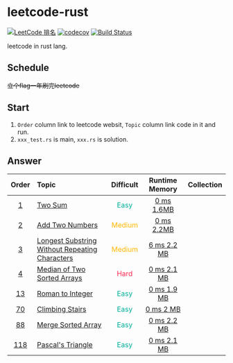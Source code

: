 # leetcode-rust

[![LeetCode 排名](https://img.shields.io/badge/cruoru-1-blue.svg)](https://leetcode.com/cruoru/)
[![codecov](https://codecov.io/gh/ruoru/leetcode-rust/branch/master/graph/badge.svg)](https://codecov.io/gh/ruoru/leetcode-rust)
[![Build Status](https://api.travis-ci.org/ruoru/leetcode-rust.svg?branch=master)](https://www.travis-ci.org/ruoru/leetcode-rust)

leetcode in rust lang.

## Schedule

~~立个flag一年刷完leetcode~~

## Start
1. `Order` column link to leetcode websit,  `Topic` column link code in it and run.
2. `xxx_test.rs` is main, `xxx.rs` is solution.

## Answer

|Order|Topic|Difficult|Runtime Memory|Collection|
|:-:|:-|:-:|:-:|---|
|[1](https://leetcode.com/problems/two-sum/)|[Two Sum](./Algorithms/0001.two_sum)|<font color=#00af9b>Easy</font>|[0 ms  1.6MB](https://leetcode.com/submissions/detail/195942348/)||
|[2](https://leetcode.com/problems/add-two-numbers/)|[Add Two Numbers](./Algorithms/0002.add_two_numbers)|<font color=#ffb800>Medium</font>|[0 ms  2.2MB](https://leetcode.com/submissions/detail/693734019/)||
|[3](https://leetcode.com/problems/longest-substring-without-repeating-characters/)|[Longest Substring Without Repeating Characters](./Algorithms/0003.longest_substring_without_repeating_characters)|<font color=#ffb800>Medium</font>|[6 ms  2.2 MB](https://leetcode.com/submissions/detail/698985105/)||
|[4](https://leetcode.com/problems/median-of-two-sorted-arrays/)|[Median of Two Sorted Arrays](./Algorithms/0004.median_of_two_sorted_arrays)|<font color=#ff2d55>Hard</font>|[0 ms  2.1 MB](https://leetcode.com/submissions/detail/677935142/)||
|[13](https://leetcode.com/problems/roman-to-integer/)|[Roman to Integer](./Algorithms/0013.roman_to_integer)|<font color=#00af9b>Easy</font>|[0 ms  1.9 MB](https://leetcode.com/submissions/detail/677059952/)||
|[70]()|[Climbing Stairs](./Algorithms/0070.climbing_stairs)|<font color=#00af9b>Easy</font>|[0 ms  2 MB](https://leetcode.com/submissions/detail/677245941/)||
|[88]()|[Merge Sorted Array](./Algorithms/0088.merge_sorted_array)|<font color=#00af9b>Easy</font>|[0 ms  2.2 MB](https://leetcode.com/submissions/detail/677312093/)||
|[118]()|[Pascal's Triangle](./Algorithms/0118.pascals_triangle)|<font color=#00af9b>Easy</font>|[0 ms  2.1 MB](https://leetcode.com/submissions/detail/677928287/)||